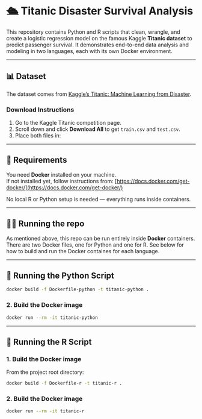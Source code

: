 # 🛳️ Titanic Disaster Survival Analysis

This repository contains Python and R scripts that clean, wrangle, and create a logistic regression model on the famous Kaggle **Titanic dataset** to predict passenger survival.  It demonstrates end-to-end data analysis and modeling in two languages, each with its own Docker environment.

---

## 📊 Dataset

The dataset comes from [Kaggle’s Titanic: Machine Learning from Disaster](https://www.kaggle.com/c/titanic).

### Download Instructions
1. Go to the Kaggle Titanic competition page.
2. Scroll down and click **Download All** to get `train.csv` and `test.csv`.
3. Place both files in:

---

## 🧰 Requirements

You need **Docker** installed on your machine.  
If not installed yet, follow instructions from: [https://docs.docker.com/get-docker/](https://docs.docker.com/get-docker/)

No local R or Python setup is needed — everything runs inside containers.

---

## 🧑‍💻 Running the repo

As mentioned above, this repo can be run entirely inside **Docker** containers. There are two Docker files, one for Python and one for R. See below for how to build and run the Docker containes for each language.

---

## 🐍 Running the Python Script

```bash
docker build -f Dockerfile-python -t titanic-python .
```

### 2. Build the Docker image

```bash
docker run --rm -it titanic-python
```
---

## 🧮 Running the R Script

### 1. Build the Docker image
From the project root directory:

```bash
docker build -f Dockerfile-r -t titanic-r .
```

### 2. Build the Docker image

```bash
docker run --rm -it titanic-r
```

